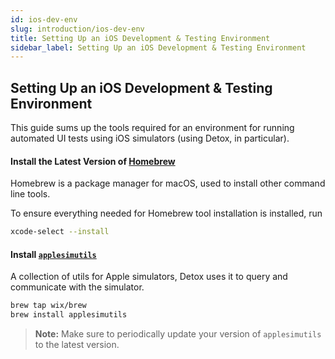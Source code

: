 ```yaml
---
id: ios-dev-env
slug: introduction/ios-dev-env
title: Setting Up an iOS Development & Testing Environment
sidebar_label: Setting Up an iOS Development & Testing Environment
---
```


## Setting Up an iOS Development & Testing Environment

This guide sums up the tools required for an environment for running automated UI tests using iOS simulators (using Detox, in particular).

#### Install the Latest Version of [Homebrew](http://brew.sh)

Homebrew is a package manager for macOS, used to install other command line tools.

To ensure everything needed for Homebrew tool installation is installed, run

```sh
xcode-select --install
```

#### Install [`applesimutils`](https://github.com/wix/AppleSimulatorUtils)

A collection of utils for Apple simulators, Detox uses it to query and communicate with the simulator.

```sh
brew tap wix/brew
brew install applesimutils
```

> **Note:** Make sure to periodically update your version of `applesimutils` to the latest version.
